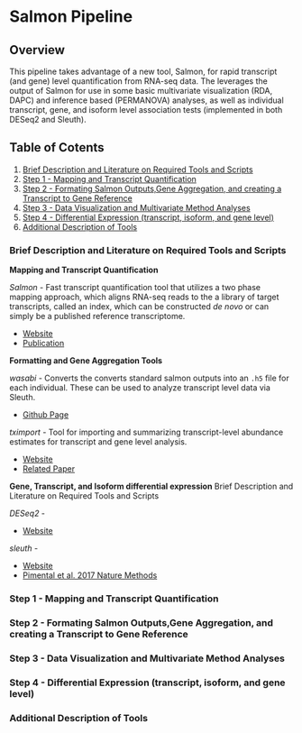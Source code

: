 # Salmon Pipeline

## Overview  
This pipeline takes advantage of a new tool, Salmon, for rapid transcript (and gene) level quantification from RNA-seq data. The leverages the output of Salmon for use in some basic multivariate visualization (RDA, DAPC) and inference based (PERMANOVA) analyses, as well as individual transcript, gene, and isoform level association tests (implemented in both DESeq2 and Sleuth).

## Table of Cotents 

1. [Brief Description and Literature on Required Tools and Scripts](#one)
2. [Step 1 - Mapping and Transcript Quantification](#paragraph1)
3. [Step 2 - Formating Salmon Outputs,Gene Aggregation, and creating a Transcript to Gene Reference](#paragraph2)
4. [Step 3 - Data Visualization and Multivariate Method Analyses]()
5. [Step 4 - Differential Expression (transcript, isoform, and gene level)]()
6. [Additional Description of Tools]()

### Brief Description and Literature on Required Tools and Scripts <a name="one"></a>

**Mapping and Transcript Quantification**

*Salmon* -  Fast transcript quantification tool that utilizes a two phase mapping approach, which aligns RNA-seq reads to the a library of target transcripts, called an index, which can be constructed *de novo* or can simply be a published reference transcriptome. 
* [Website](https://salmon.readthedocs.io/en/latest/salmon.html)  
* [Publication](https://www.nature.com/articles/nmeth.4197)

**Formatting and Gene Aggregation Tools**  

*wasabi* - Converts the converts standard salmon outputs into an ```.h5``` file for each individual. These can be used to analyze transcript level data via Sleuth.
* [Github Page](https://github.com/COMBINE-lab/wasabi)

*tximport* - Tool for importing and summarizing transcript-level abundance estimates for transcript and gene level analysis. 
* [Website](http://bioconductor.org/packages/release/bioc/vignettes/tximport/inst/doc/tximport.html)
* [Related Paper](https://f1000research.com/articles/4-1521/v1)

**Gene, Transcript, and Isoform differential expression** Brief Description and Literature on Required Tools and Scripts

*DESeq2* - 
* [Website](https://bioconductor.org/packages/release/bioc/vignettes/DESeq2/inst/doc/DESeq2.html)

*sleuth* - 
* [Website](https://pachterlab.github.io/sleuth/about)
* [Pimental et al. 2017 Nature Methods](https://www.nature.com/articles/nmeth.4324)

### Step 1 - Mapping and Transcript Quantification

### Step 2 - Formating Salmon Outputs,Gene Aggregation, and creating a Transcript to Gene Reference

### Step 3 - Data Visualization and Multivariate Method Analyses

### Step 4 - Differential Expression (transcript, isoform, and gene level)

### Additional Description of Tools





